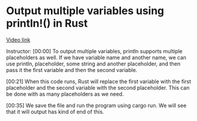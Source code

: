 # Output multiple variables using println!() in Rust

[Video link](https://www.egghead.io/lessons/rust-output-multiple-variables-using-println-in-rust)

Instructor: [00:00] To output multiple variables, println supports multiple placeholders as well. If we have variable name and another name, we can use println, placeholder, some string and another placeholder, and then pass it the first variable and then the second variable.

[00:21] When this code runs, Rust will replace the first variable with the first placeholder and the second variable with the second placeholder. This can be done with as many placeholders as we need.

[00:35] We save the file and run the program using cargo run. We will see that it will output has kind of end of this.
